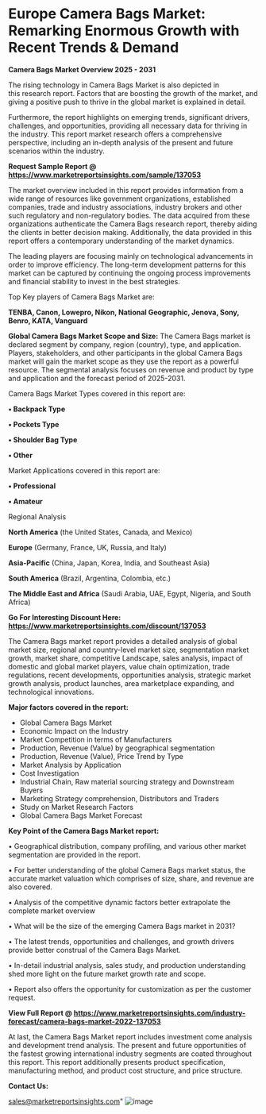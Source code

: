 # Europe Camera Bags Market: Remarking Enormous Growth with Recent Trends & Demand

<Strong> Camera Bags Market Overview 2025 - 2031</strong>

The rising technology in Camera Bags Market is also depicted in this research report. Factors that are boosting the growth of the market, and giving a positive push to thrive in the global market is explained in detail.

Furthermore, the report highlights on emerging trends, significant drivers, challenges, and opportunities, providing all necessary data for thriving in the industry. This report market research offers a comprehensive perspective, including an in-depth analysis of the present and future scenarios within the industry.

<strong>Request Sample Report @ <a href=https://www.marketreportsinsights.com/sample/137053>https://www.marketreportsinsights.com/sample/137053</a></strong>

The market overview included in this report provides information from a wide range of resources like government organizations, established companies, trade and industry associations, industry brokers and other such regulatory and non-regulatory bodies. The data acquired from these organizations authenticate the Camera Bags research report, thereby aiding the clients in better decision making. Additionally, the data provided in this report offers a contemporary understanding of the market dynamics.

The leading players are focusing mainly on technological advancements in order to improve efficiency. The long-term development patterns for this market can be captured by continuing the ongoing process improvements and financial stability to invest in the best strategies.

Top Key players of Camera Bags Market are:

<strong>TENBA, Canon, Lowepro, Nikon, National Geographic, Jenova, Sony, Benro, KATA, Vanguard</strong>

<strong><b>Global Camera Bags Market Scope and Size:</b></strong>
The Camera Bags market is declared segment by company, region (country), type, and application. Players, stakeholders, and other participants in the global Camera Bags market will gain the market scope as they use the report as a powerful resource. The segmental analysis focuses on revenue and product by type and application and the forecast period of 2025-2031.

Camera Bags Market Types covered in this report are:

<strong>• Backpack Type

• Pockets Type

• Shoulder Bag Type

• Other</strong>

Market Applications covered in this report are:

<strong>• Professional

• Amateur</strong> 

Regional Analysis

<strong>North America</strong> (the United States, Canada, and Mexico)

<strong>Europe</strong> (Germany, France, UK, Russia, and Italy)

<strong>Asia-Pacific</strong> (China, Japan, Korea, India, and Southeast Asia)

<strong>South America</strong> (Brazil, Argentina, Colombia, etc.)

<strong>The Middle East and Africa</strong> (Saudi Arabia, UAE, Egypt, Nigeria, and South Africa)

<strong>Go For Interesting Discount Here: <a href=https://www.marketreportsinsights.com/discount/137053>https://www.marketreportsinsights.com/discount/137053</a></strong>

The Camera Bags market report provides a detailed analysis of global market size, regional and country-level market size, segmentation market growth, market share, competitive Landscape, sales analysis, impact of domestic and global market players, value chain optimization, trade regulations, recent developments, opportunities analysis, strategic market growth analysis, product launches, area marketplace expanding, and technological innovations.

<strong><b>Major factors covered in the report:</b></strong>
<ul>
  <li>Global Camera Bags Market </li>
  <li>Economic Impact on the Industry</li>
  <li>Market Competition in terms of Manufacturers</li>
  <li>Production, Revenue (Value) by geographical segmentation</li>
  <li>Production, Revenue (Value), Price Trend by Type</li>
  <li>Market Analysis by Application</li>
  <li>Cost Investigation</li>
  <li>Industrial Chain, Raw material sourcing strategy and Downstream Buyers</li>
  <li>Marketing Strategy comprehension, Distributors and Traders</li>
  <li>Study on Market Research Factors</li>
  <li>Global Camera Bags Market Forecast</li>
</ul>

<strong><b>Key Point of the Camera Bags Market report:</b></strong>

• Geographical distribution, company profiling, and various other market segmentation are provided in the report.

• For better understanding of the global Camera Bags market status, the accurate market valuation which comprises of size, share, and revenue are also covered.

• Analysis of the competitive dynamic factors better extrapolate the complete market overview

• What will be the size of the emerging Camera Bags market in 2031?

• The latest trends, opportunities and challenges, and growth drivers provide better construal of the Camera Bags Market.

• In-detail industrial analysis, sales study, and production understanding shed more light on the future market growth rate and scope.

• Report also offers the opportunity for customization as per the customer request.

<strong><b>View Full Report @ <a href=https://www.marketreportsinsights.com/industry-forecast/camera-bags-market-2022-137053>https://www.marketreportsinsights.com/industry-forecast/camera-bags-market-2022-137053</a></b></strong>


At last, the Camera Bags Market report includes investment come analysis and development trend analysis. The present and future opportunities of the fastest growing international industry segments are coated throughout this report. This report additionally presents product specification, manufacturing method, and product cost structure, and price structure.

<strong>Contact Us:</strong>

sales@marketreportsinsights.com"
![image](https://github.com/user-attachments/assets/4b7b36f7-e21c-45de-b995-3504f987debc)
